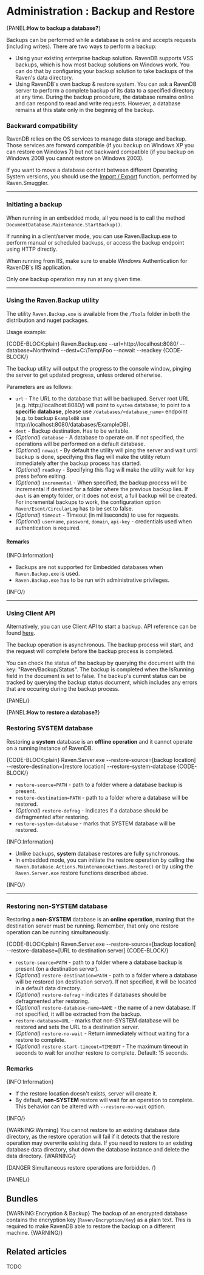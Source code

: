 # Administration : Backup and Restore

{PANEL:**How to backup a database?**}

Backups can be performed while a database is online and accepts requests (including writes). There are two ways to perform a backup:

* Using your existing enterprise backup solution. RavenDB supports VSS backups, which is how most backup solutions on Windows work. You can do that by configuring your backup solution to take backups of the Raven's data directory. 
* Using RavenDB's own backup & restore system. You can ask a RavenDB server to perform a complete backup of its data to a specified directory at any time. During the backup procedure, the database remains online and can respond to read and write requests. However, a database remains at this state only in the beginnig of the backup.

### Backward compatibility

RavenDB relies on the OS services to manage data storage and backup. Those services are forward compatible (if you backup on Windows XP you can restore on Windows 7) but not  backward compatible (if you backup on Windows 2008 you cannot restore on Windows 2003).

If you want to move a database content between different Operating System versions, you should use the [Import / Export](../../server/administration/exporting-and-importing-data) function, performed by Raven.Smuggler.

<hr />

### Initiating a backup

When running in an embedded mode, all you need is to call the method `DocumentDatabase.Maintenance.StartBackup()`.

If running in a client/server mode, you can use Raven.Backup.exe to perform manual or scheduled backups, or access the backup endpoint using HTTP directly.

When running from IIS, make sure to enable Windows Authentication for RavenDB's IIS application.

Only one backup operation may run at any given time.

<hr />

### Using the Raven.Backup utility

The utility `Raven.Backup.exe` is available from the `/Tools` folder in both the distribution and nuget packages.

Usage example:

{CODE-BLOCK:plain}
    Raven.Backup.exe --url=http://localhost:8080/ --database=Northwind --dest=C:\Temp\Foo --nowait --readkey
{CODE-BLOCK/}

The backup utility will output the progress to the console window, pinging the server to get updated progress, unless ordered otherwise.

Parameters are as follows:

* `url` - The URL to the database that will be backuped. Server root URL (e.g. http://localhost:8080/) will point to `system` database; to point to a **specific database**, please use `/databases/<database_name>` endpoint (e.g. to backup `ExampleDB` use http://localhost:8080/databases/ExampleDB).     
* `dest` - Backup destination. Has to be writable.
* _(Optional)_ `database` - A database to operate on. If not specified, the operations will be performed on a default database.
* _(Optional)_ `nowait` - By default the utility will ping the server and wait until backup is done, specifying this flag will make the utility return immediately after the backup process has started.
* _(Optional)_ `readkey` - Specifying this flag will make the utility wait for key press before exiting.
* _(Optional)_ `incremental` - When specified, the backup process will be incremental if destined for a folder where the previous backup lies. If `dest` is an empty folder, or it does not exist, a full backup will be created. For incremental backups to work, the configuration option `Raven/Esent/CircularLog` has to be set to false.
* _(Optional)_ `timeout` - Timeout (in milliseconds) to use for requests.
* _(Optional)_ `username`, `password`, `domain`, `api-key` - credentials used when authentication is required.

#### Remarks

{INFO:Information}

- Backups are not supported for Embedded databases when `Raven.Backup.exe` is used.
- `Raven.Backup.exe` has to be run with administrative privileges.

{INFO/}

<hr />

### Using Client API

Alternatively, you can use Client API to start a backup. API reference can be found [here](../../client-api/commands/how-to/start-backup-restore-operations).

The backup operation is asynchronous. The backup process will start, and the request will complete before the backup process is completed.

You can check the status of the backup by querying the document with the key: "Raven/Backup/Status". The backup is completed when the IsRunning field in the document is set to false. The backup's current status can be tracked by querying the backup status document, which includes any errors that are occuring during the backup process.

{PANEL/}

{PANEL:**How to restore a database?**}

### Restoring SYSTEM database

Restoring a **system** database is an **offline operation** and it cannot operate on a running instance of RavenDB.

{CODE-BLOCK:plain}
    Raven.Server.exe --restore-source=[backup location] --restore-destination=[restore location] --restore-system-database
{CODE-BLOCK/}

- `restore-source=PATH` - path to a folder where a database backup is present.
- `restore-destination=PATH` - path to a folder where a database will be restored.
- _(Optional)_ `restore-defrag` - indicates if a database should be defragmented after restoring.
- `restore-system-database` - marks that SYSTEM database will be restored.
 
{INFO:Information}

- Unlike backups, **system** database restores are fully synchronous.
- In embedded mode, you can initiate the restore operation by calling  the `Raven.Database.Actions.MaintenanceActions.Restore()` or by using the `Raven.Server.exe` restore functions described above.

{INFO/}

<hr />

### Restoring non-SYSTEM database

Restoring a **non-SYSTEM** database is an **online operation**, maning that the destination server must be running. Remember, that only one restore operation can be running simultaneously.

{CODE-BLOCK:plain}
    Raven.Server.exe --restore-source=[backup location] --restore-database=[URL to destination server]
{CODE-BLOCK/}

- `restore-source=PATH` - path to a folder where a database backup is present (on a destination server).
- _(Optional)_ `restore-destination=PATH` - path to a folder where a database will be restored (on destination server). If not specified, it will be located in a default data directory.
- _(Optional)_ `restore-defrag` - indicates if databases should be defragmented after restoring.
- _(Optional)_ `restore-database-name=NAME` - the name of a new database. If not specified, it will be extracted from the backup.
- `restore-database=URL` - marks that non-SYSTEM database will be restored and sets the URL to a destination server.
- _(Optional)_ `restore-no-wait` - Return immediately without waiting for a restore to complete.
- _(Optional)_ `restore-start-timeout=TIMEOUT` - The maximum timeout in seconds to wait for another restore to complete. Default: 15 seconds.

### Remarks

{INFO:Information}

- If the restore location doesn't exists, server will create it.
- By default, **non-SYSTEM** restore will wait for an operation to complete. This behavior can be altered with `--restore-no-wait` option.

{INFO/}

{WARNING:Warning}
You cannot restore to an existing database data directory, as the restore operation will fail if it detects that the restore operation may overwrite existing data. If you need to restore to an existing database data directory, shut down the database instance and delete the data directory.
{WARNING/}

{DANGER Simultaneous restore operations are forbidden. /}

{PANEL/}

## Bundles

{WARNING:Encryption & Backup} 
The backup of an encrypted database contains the encryption key (`Raven/Encryption/Key`) as a plain text. This is required to make RavenDB able to restore the backup on a different machine.
{WARNING/}

## Related articles

TODO